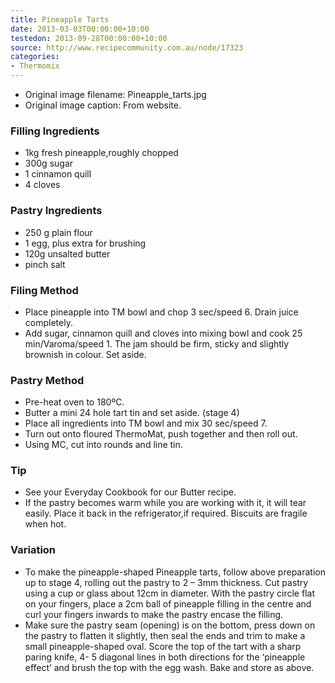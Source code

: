 ```yaml
---
title: Pineapple Tarts
date: 2013-03-03T00:00:00+10:00
testedon: 2013-09-28T00:00:00+10:00
source: http://www.recipecommunity.com.au/node/17323
categories:
- Thermomix
---
```







* Original image filename: Pineapple_tarts.jpg
* Original image caption: From website.




### Filling Ingredients

* 1kg fresh pineapple,roughly chopped 
* 300g sugar 
* 1 cinnamon quill 
* 4 cloves 

### Pastry Ingredients

* 250 g plain flour 
* 1 egg, plus extra for brushing 
* 120g unsalted butter 
* pinch salt 

### Filing Method

* Place pineapple into TM bowl and chop 3 sec/speed 6. Drain juice completely.
* Add sugar, cinnamon quill and cloves into mixing bowl and cook 25 min/Varoma/speed 1. The jam should be firm, sticky and slightly brownish in colour. Set aside.

### Pastry Method

* Pre-heat oven to 180ºC. 
* Butter a mini 24 hole tart tin and set aside. (stage 4)
* Place all ingredients into TM bowl and mix 30 sec/speed 7.
* Turn out onto floured ThermoMat, push together and then roll out.
* Using MC, cut into rounds and line tin.

### Tip

* See your Everyday Cookbook for our Butter recipe.
* If the pastry becomes warm while you are working with it, it will tear easily. Place it back in the refrigerator,if required. Biscuits are fragile when hot.

### Variation

* To make the pineapple-shaped Pineapple tarts, follow above preparation up to stage 4, rolling out the pastry to 2 – 3mm thickness. Cut pastry using a cup or glass about 12cm in diameter. With the pastry circle flat on your fingers, place a 2cm ball of pineapple filling in the centre and curl your fingers inwards to make the pastry encase the filling.
* Make sure the pastry seam (opening) is on the bottom, press down on the pastry to flatten it slightly, then seal the ends and trim to make a small pineapple-shaped oval. Score the top of the tart with a sharp paring knife, 4- 5 diagonal lines in both directions for the ‘pineapple effect’ and brush the top with the egg wash. Bake and store as above.
